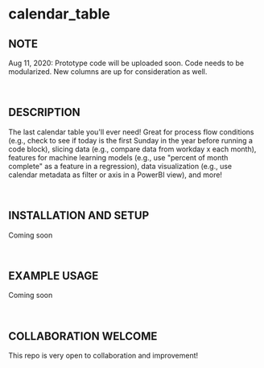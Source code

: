 # calendar_table

<h2>NOTE</h2>
<p>Aug 11, 2020: Prototype code will be uploaded soon.  Code needs to be modularized.  New columns are up for consideration as well.</p>

<br>

<h2>DESCRIPTION</h2>
<p>The last calendar table you'll ever need!  Great for process flow conditions (e.g., check to see if today is the first Sunday in the year before running a code block), slicing data (e.g., compare data from workday x each month), features for machine learning models (e.g., use "percent of month complete" as a feature in a regression), data visualization (e.g., use calendar metadata as filter or axis in a PowerBI view), and more!</p>

<br>

<h2>INSTALLATION AND SETUP</h2>
<p>Coming soon</p>

<br>

<h2>EXAMPLE USAGE</h2>
<p>Coming soon</p>

<br>

<h2>COLLABORATION WELCOME</h2>
<p>This repo is very open to collaboration and improvement!</p>

<br>

